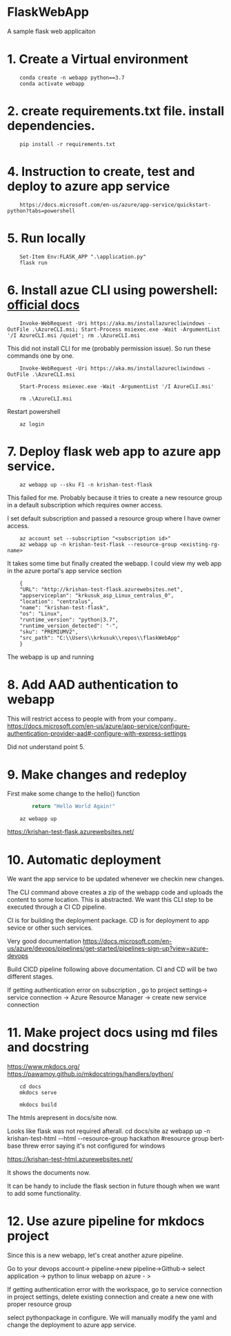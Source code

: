 # FlaskWebApp
A sample flask web applicaiton

# 1. Create a Virtual environment

        conda create -n webapp python==3.7
        conda activate webapp

# 2. create requirements.txt file. install dependencies.

        pip install -r requirements.txt
    
# 4. Instruction to create, test and deploy to azure app service
        
        https://docs.microsoft.com/en-us/azure/app-service/quickstart-python?tabs=powershell
# 5. Run locally
        
        Set-Item Env:FLASK_APP ".\application.py"
        flask run
# 6. Install azue CLI using powershell: [official docs](https://docs.microsoft.com/en-us/cli/azure/install-azure-cli-windows?view=azure-cli-latest&tabs=azure-powershell)

        Invoke-WebRequest -Uri https://aka.ms/installazurecliwindows -OutFile .\AzureCLI.msi; Start-Process msiexec.exe -Wait -ArgumentList '/I AzureCLI.msi /quiet'; rm .\AzureCLI.msi

This did not install CLI for me (probably permission issue). So run these commands one by one.

        Invoke-WebRequest -Uri https://aka.ms/installazurecliwindows -OutFile .\AzureCLI.msi
        
        Start-Process msiexec.exe -Wait -ArgumentList '/I AzureCLI.msi'
        
        rm .\AzureCLI.msi

Restart powershell

        az login
# 7. Deploy flask web app to azure app service.

        az webapp up --sku F1 -n krishan-test-flask

This failed for me. Probably because it tries to create a new resource group in a default subscription which requires owner access. 
        
I set default subscription and passed a resource group where I have owner access. 

        az account set --subscription "<subscription id>"
        az webapp up -n krishan-test-flask --resource-group <existing-rg-name>

It takes some time but finally created the webapp. I could view my web app in the azure portal's app service section

        {
        "URL": "http://krishan-test-flask.azurewebsites.net",
        "appserviceplan": "krkusuk_asp_Linux_centralus_0",
        "location": "centralus",
        "name": "krishan-test-flask",
        "os": "Linux",
        "runtime_version": "python|3.7",
        "runtime_version_detected": "-",
        "sku": "PREMIUMV2",
        "src_path": "C:\\Users\\krkusuk\\repos\\flaskWebApp"
        }
The webapp is up and running

# 8. Add AAD authentication to webapp
This will restrict access to people with from your company.. 
https://docs.microsoft.com/en-us/azure/app-service/configure-authentication-provider-aad#-configure-with-express-settings

Did not understand point 5.

# 9. Make changes and redeploy


First make some change to the hello() function

```python
        return "Hello World Again!"
```

        az webapp up


https://krishan-test-flask.azurewebsites.net/

# 10. Automatic deployment
We want the app service to be updated whenever we checkin new changes.

The CLI command above creates a zip of the webapp code and uploads the content to some location. This is abstracted. We want this CLI step to be executed through a CI CD pipeline.

CI is for building the deployment package.
CD is for deployment to app sevice or other such services.

Very good documentation
https://docs.microsoft.com/en-us/azure/devops/pipelines/get-started/pipelines-sign-up?view=azure-devops

Build CICD pipeline following above documentation. CI and CD will be two different stages.

If getting authentication error on subscription , go to project settings-> service connection -> Azure Resource Manager -> create new service connection

# 11. Make project docs using md files and docstring
https://www.mkdocs.org/
https://pawamoy.github.io/mkdocstrings/handlers/python/

        cd docs
        mkdocs serve

        mkdocs build
The htmls arepresent in docs/site now.

Looks like flask was not required afterall.
        cd docs/site
        az webapp up -n krishan-test-html --html --resource-group hackathon #resource group bert-base threw error saying it's not configured for windows

https://krishan-test-html.azurewebsites.net/

It shows the documents now.

It can be handy to include the flask section in future though when we want to add some functionality.


# 12. Use azure pipeline for mkdocs project
Since this is a new webapp, let's creat another azure pipeline.

Go to your devops account-> pipeline->new pipeline->Github-> select application -> python to linux webapp on azure - >

If getting authentication error with the workspace, go to service connection in project settings, delete existing connection and create a new one with proper resource group

select pythonpackage in configure. We will manually modify the yaml and change the deployment to azure app service.